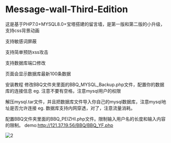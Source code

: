 # Message-wall-Third-Edition
这是基于PHP7.0+MYSQL8.0+宝塔搭建的留言墙，是第一版和第二版的小升级，支持css背景动画  

支持敏感词屏蔽  

支持简单预防xss攻击  

支持数据库端口修改  

页面会显示数据库最新100条数据

安装教程
修改BBQ文件夹里面的BBQ_MYSQL_Backup.php文件，配置你的数据库的连接信息
eg. 注意不要有空格，注意mysql用户的权限

解压mysql.tar文件，并且把数据库文件导入你自己的mysql数据库，注意mysql地址是否允许连接
eg. 数据库支持内网穿透，对了，注意流量消耗。

配置BBQ文件夹里面的BBQ_PEIZHI.php文件。限制输入用户名的长度和输入内容的限制。
demo:http://121.37.19.56/BBQ/BBQ_YF.php

![2](https://user-images.githubusercontent.com/69858092/131965036-276b98a7-b4ef-4885-821b-82131aea86d9.jpg)

